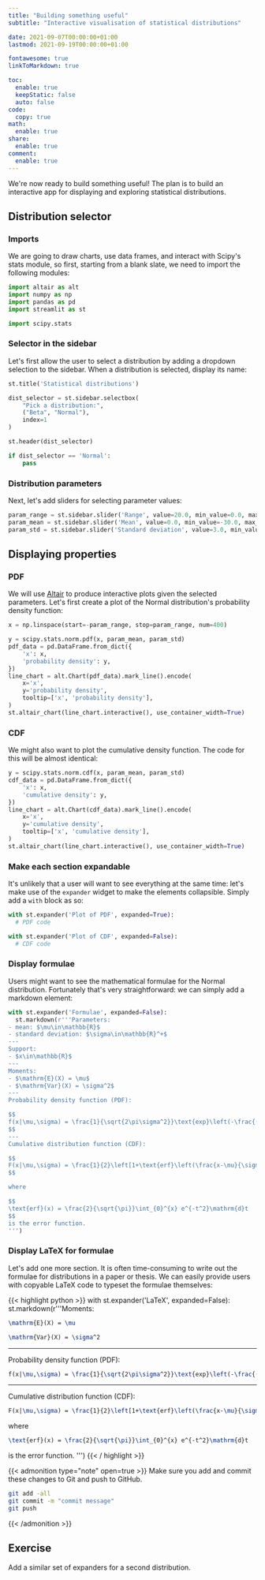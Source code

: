 ```yaml
---
title: "Building something useful"
subtitle: "Interactive visualisation of statistical distributions"

date: 2021-09-07T00:00:00+01:00
lastmod: 2021-09-19T00:00:00+01:00

fontawesome: true
linkToMarkdown: true

toc:
  enable: true
  keepStatic: false
  auto: false
code:
  copy: true
math:
  enable: true
share:
  enable: true
comment:
  enable: true
---
```


We're now ready to build something useful!
The plan is to build an interactive app for displaying and exploring statistical distributions. 

## Distribution selector

### Imports

We are going to draw charts, use data frames, and interact with Scipy's stats module, so first, starting from a blank slate, we need to import the following modules:

```python
import altair as alt
import numpy as np
import pandas as pd
import streamlit as st

import scipy.stats
```

### Selector in the sidebar

Let's first allow the user to select a distribution by adding a dropdown selection to the sidebar.
When a distribution is selected, display its name:

```python
st.title('Statistical distributions')

dist_selector = st.sidebar.selectbox(
    "Pick a distribution:",
    ("Beta", "Normal"),
    index=1
)

st.header(dist_selector)

if dist_selector == 'Normal':
    pass
```


### Distribution parameters

Next, let's add sliders for selecting parameter values:

```python
param_range = st.sidebar.slider('Range', value=20.0, min_value=0.0, max_value=100.0, step=0.1, format='%.1f')
param_mean = st.sidebar.slider('Mean', value=0.0, min_value=-30.0, max_value=30.0, step=0.1, format='%.1f')
param_std = st.sidebar.slider('Standard deviation', value=3.0, min_value=0.1, max_value=20.0, step=0.1, format='%.1f')
```


## Displaying properties

### PDF

We will use [Altair](https://altair-viz.github.io/) to produce interactive plots given the selected parameters.
Let's first create a plot of the Normal distribution's probability density function:

```python
x = np.linspace(start=-param_range, stop=param_range, num=400)

y = scipy.stats.norm.pdf(x, param_mean, param_std)
pdf_data = pd.DataFrame.from_dict({
    'x': x,
    'probability density': y,
})
line_chart = alt.Chart(pdf_data).mark_line().encode(
    x='x',
    y='probability density',
    tooltip=['x', 'probability density'],
)
st.altair_chart(line_chart.interactive(), use_container_width=True)
```

### CDF

We might also want to plot the cumulative density function.
The code for this will be almost identical:

```python
y = scipy.stats.norm.cdf(x, param_mean, param_std)
cdf_data = pd.DataFrame.from_dict({
    'x': x,
    'cumulative density': y,
})
line_chart = alt.Chart(cdf_data).mark_line().encode(
    x='x',
    y='cumulative density',
    tooltip=['x', 'cumulative density'],
)
st.altair_chart(line_chart.interactive(), use_container_width=True)
```

### Make each section expandable

It's unlikely that a user will want to see everything at the same time: let's make use of the `expander` widget to make the elements collapsible.
Simply add a `with` block as so:

```python
with st.expander('Plot of PDF', expanded=True):
  # PDF code

with st.expander('Plot of CDF', expanded=False):
  # CDF code
```

### Display formulae

Users might want to see the mathematical formulae for the Normal distribution.
Fortunately that's very straightforward: we can simply add a markdown element:

```python
with st.expander('Formulae', expanded=False):
  st.markdown(r'''Parameters:
- mean: $\mu\in\mathbb{R}$
- standard deviation: $\sigma\in\mathbb{R}^+$
---
Support:
- $x\in\mathbb{R}$
---
Moments:
- $\mathrm{E}(X) = \mu$
- $\mathrm{Var}(X) = \sigma^2$
---
Probability density function (PDF):

$$
f(x|\mu,\sigma) = \frac{1}{\sqrt{2\pi\sigma^2}}\text{exp}\left(-\frac{(x-\mu)^2}{2\sigma^2}\right)
$$
---
Cumulative distribution function (CDF):

$$
F(x|\mu,\sigma) = \frac{1}{2}\left[1+\text{erf}\left(\frac{x-\mu}{\sigma\sqrt{2}}\right)\right]
$$

where

$$
\text{erf}(x) = \frac{2}{\sqrt{\pi}}\int_{0}^{x} e^{-t^2}\mathrm{d}t
$$
is the error function.
''')
```

### Display LaTeX for formulae

Let's add one more section.
It is often time-consuming to write out the formulae for distributions in a paper or thesis.
We can easily provide users with copyable LaTeX code to typeset the formulae themselves:

{{< highlight python >}}
with st.expander('LaTeX', expanded=False):
  st.markdown(r'''Moments:
```latex
\mathrm{E}(X) = \mu
```
```latex
\mathrm{Var}(X) = \sigma^2
```
---
Probability density function (PDF):
```latex
f(x|\mu,\sigma) = \frac{1}{\sqrt{2\pi\sigma^2}}\text{exp}\left(-\frac{(x-\mu)^2}{2\sigma^2}\right)
```
---
Cumulative distribution function (CDF):
```latex
F(x|\mu,\sigma) = \frac{1}{2}\left[1+\text{erf}\left(\frac{x-\mu}{\sigma\sqrt{2}}\right)\right]
```
where
```latex
\text{erf}(x) = \frac{2}{\sqrt{\pi}}\int_{0}^{x} e^{-t^2}\mathrm{d}t
```
is the error function.
''')
{{< / highlight >}}


{{< admonition type="note" open=true >}}
Make sure you add and commit these changes to Git and push to GitHub.

```bash
git add -all
git commit -m "commit message"
git push
```
{{< /admonition >}}

## Exercise

Add a similar set of expanders for a second distribution.
